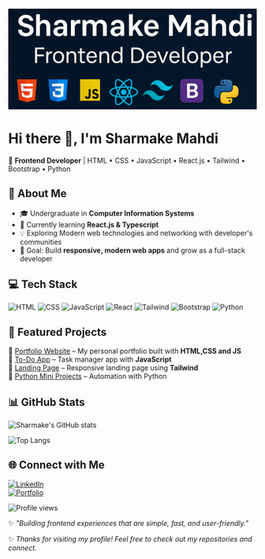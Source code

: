 ![Banner](my-banner2.PNG)
# Hi there 👋, I'm Sharmake Mahdi  
🚀 **Frontend Developer** | HTML • CSS • JavaScript • React.js • Tailwind • Bootstrap • Python  

## 🌟 About Me  
- 🎓 Undergraduate in **Computer Information Systems**  
- 🌱 Currently learning **React.js & Typescript**  
- 💡 Exploring Modern web technologies and networking with developer's communities 
- 🎯 Goal: Build **responsive, modern web apps** and grow as a full-stack developer 

## 💻 Tech Stack
![HTML](https://img.shields.io/badge/HTML5-E34F26?style=for-the-badge&logo=html5&logoColor=white) ![CSS](https://img.shields.io/badge/CSS3-1572B6?style=for-the-badge&logo=css3&logoColor=white) ![JavaScript](https://img.shields.io/badge/JavaScript-323330?style=for-the-badge&logo=javascript&logoColor=F7DF1E) ![React](https://img.shields.io/badge/React-20232A?style=for-the-badge&logo=react&logoColor=61DAFB) ![Tailwind](https://img.shields.io/badge/Tailwind_CSS-38B2AC?style=for-the-badge&logo=tailwind-css&logoColor=white) ![Bootstrap](https://img.shields.io/badge/Bootstrap-563D7C?style=for-the-badge&logo=bootstrap&logoColor=white) ![Python](https://img.shields.io/badge/Python-3776AB?style=for-the-badge&logo=python&logoColor=white) 

## 📌 Featured Projects  
🔹 [Portfolio Website](https://smentor.me/) – My personal portfolio built with **HTML,CSS and JS**  
🔹 [To-Do App](#) – Task manager app with **JavaScript**  
🔹 [Landing Page](https://github.com/SharmanMahdi/Tailwindcss) – Responsive landing page using **Tailwind**  
🔹 [Python Mini Projects](#) – Automation with Python  


## 📊 GitHub Stats
![Sharmake's GitHub stats](https://github-readme-stats.vercel.app/api?username=SharmanMahdi&show_icons=true&theme=radical&cache_seconds=60)  

![Top Langs](https://github-readme-stats.vercel.app/api/top-langs/?username=SharmanMahdi&layout=compact&theme=radical&cache_seconds=60)  


## 🌐 Connect with Me
[![LinkedIn](https://img.shields.io/badge/LinkedIn-blue?style=for-the-badge&logo=linkedin)](https://linkedin.com/in/sharmakemahdi)  
[![Portfolio](https://img.shields.io/badge/Portfolio-000000?style=for-the-badge&logo=vercel&logoColor=white)](https://smentor.me)  


![Profile views](https://komarev.com/ghpvc/?username=SharmanMahdi&color=blue)

 
✨ *"Building frontend experiences that are simple, fast, and user-friendly."*

✨ *Thanks for visiting my profile! Feel free to check out my repositories and connect.*  

